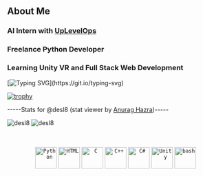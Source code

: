 <h2>About Me</h2>
<h3>AI Intern with <a href="https://uplevelops.com">UpLevelOps</a></h3>
<h3>Freelance Python Developer</h3>
<h3>Learning Unity VR and Full Stack Web Development</h3>

[![Typing SVG](https://readme-typing-svg.herokuapp.com?size=20&lines=You+are+waiting+for+a+train.)](https://git.io/typing-svg)

[![trophy](https://github-profile-trophy.vercel.app/?username=desl8)](https://github.com/ryo-ma/github-profile-trophy)

-----Stats for @desl8 (stat viewer by <a href="https://github.com/anuraghazra">Anurag Hazra</a>)-----

![desl8](https://github-readme-stats.vercel.app/api?username=desl8&show_icons=true&theme=react)
![desl8](https://github-readme-stats.vercel.app/api/top-langs?username=desl8&show_icons=true&theme=react&layout=compact)

<br />
<br />

<div align="center">
	<code><img width="50" src="https://user-images.githubusercontent.com/25181517/183423507-c056a6f9-1ba8-4312-a350-19bcbc5a8697.png" alt="Python" title="Python"/></code>
	<code><img width="50" src="https://user-images.githubusercontent.com/25181517/192158954-f88b5814-d510-4564-b285-dff7d6400dad.png" alt="HTML" title="HTML"/></code>
	<code><img width="50" src="https://user-images.githubusercontent.com/25181517/192106070-46255bcf-65e6-4c6b-a296-bf8d0d8fb2a7.png" alt="C" title="C"/></code>
	<code><img width="50" src="https://user-images.githubusercontent.com/25181517/192106073-90fffafe-3562-4ff9-a37e-c77a2da0ff58.png" alt="C++" title="C++"/></code>
	<code><img width="50" src="https://user-images.githubusercontent.com/25181517/121405384-444d7300-c95d-11eb-959f-913020d3bf90.png" alt="C#" title="C#"/></code>
	<code><img width="50" src="https://user-images.githubusercontent.com/25181517/193427941-9437dbbe-376f-40dc-9573-0ef5c02a26a7.png" alt="Unity" title="Unity"/></code>
	<code><img width="50" src="https://user-images.githubusercontent.com/25181517/192158606-7c2ef6bd-6e04-47cf-b5bc-da2797cb5bda.png" alt="bash" title="bash"/></code>
</div>
<br />
<br />
<!---
desl8/desl8 is a ✨ special ✨ repository because its `README.md` (this file) appears on your GitHub profile.
You can click the Preview link to take a look at your changes.
--->

